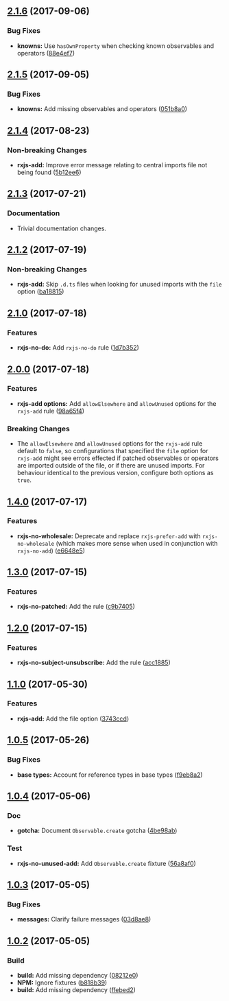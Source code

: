 <a name="2.1.6"></a>
## [2.1.6](https://github.com/cartant/rxjs-tslint-rules/compare/v2.1.5...v2.1.6) (2017-09-06)

### Bug Fixes

* **knowns:** Use `hasOwnProperty` when checking known observables and operators ([88e4ef7](https://github.com/cartant/rxjs-tslint-rules/commit/88e4ef7))

<a name="2.1.5"></a>
## [2.1.5](https://github.com/cartant/rxjs-tslint-rules/compare/v2.1.4...v2.1.5) (2017-09-05)

### Bug Fixes

* **knowns:** Add missing observables and operators ([051b8a0](https://github.com/cartant/rxjs-tslint-rules/commit/051b8a0))

<a name="2.1.4"></a>
## [2.1.4](https://github.com/cartant/rxjs-tslint-rules/compare/v2.1.3...v2.1.4) (2017-08-23)

### Non-breaking Changes

* **rxjs-add:** Improve error message relating to central imports file not being found ([5b12ee6](https://github.com/cartant/rxjs-tslint-rules/commit/5b12ee6))

<a name="2.1.3"></a>
## [2.1.3](https://github.com/cartant/rxjs-tslint-rules/compare/v2.1.2...v2.1.3) (2017-07-21)

### Documentation

* Trivial documentation changes.

<a name="2.1.2"></a>
## [2.1.2](https://github.com/cartant/rxjs-tslint-rules/compare/v2.1.0...v2.1.2) (2017-07-19)

### Non-breaking Changes

* **rxjs-add:** Skip `.d.ts` files when looking for unused imports with the `file` option ([ba18815](https://github.com/cartant/rxjs-tslint-rules/commit/ba18815))

<a name="2.1.0"></a>
## [2.1.0](https://github.com/cartant/rxjs-tslint-rules/compare/v2.0.0...v2.1.0) (2017-07-18)

### Features

* **rxjs-no-do:** Add `rxjs-no-do` rule ([1d7b352](https://github.com/cartant/rxjs-tslint-rules/commit/1d7b352))

<a name="2.0.0"></a>
## [2.0.0](https://github.com/cartant/rxjs-tslint-rules/compare/v1.4.0...v2.0.0) (2017-07-18)

### Features

* **rxjs-add options:** Add `allowElsewhere` and `allowUnused` options for the `rxjs-add` rule ([98a65f4](https://github.com/cartant/rxjs-tslint-rules/commit/98a65f4))

### Breaking Changes

* The `allowElsewhere` and `allowUnused` options for the `rxjs-add` rule default to `false`, so configurations that specified the `file` option for `rxjs-add` might see errors effected if patched observables or operators are imported outside of the file, or if there are unused imports. For behaviour identical to the previous version, configure both options as `true`.

<a name="1.4.0"></a>
## [1.4.0](https://github.com/cartant/rxjs-tslint-rules/compare/v1.3.0...v1.4.0) (2017-07-17)

### Features

* **rxjs-no-wholesale:** Deprecate and replace `rxjs-prefer-add` with `rxjs-no-wholesale` (which makes more sense when used in conjunction with `rxjs-no-add`) ([e6648e5](https://github.com/cartant/rxjs-tslint-rules/commit/e6648e5))

<a name="1.3.0"></a>
## [1.3.0](https://github.com/cartant/rxjs-tslint-rules/compare/v1.2.0...v1.3.0) (2017-07-15)

### Features

* **rxjs-no-patched:** Add the rule ([c9b7405](https://github.com/cartant/rxjs-tslint-rules/commit/c9b7405))

<a name="1.2.0"></a>
## [1.2.0](https://github.com/cartant/rxjs-tslint-rules/compare/v1.1.0...v1.2.0) (2017-07-15)

### Features

* **rxjs-no-subject-unsubscribe:** Add the rule ([acc1885](https://github.com/cartant/rxjs-tslint-rules/commit/acc1885))

<a name="1.1.0"></a>
## [1.1.0](https://github.com/cartant/rxjs-tslint-rules/compare/v1.0.5...v1.1.0) (2017-05-30)

### Features

* **rxjs-add:** Add the file option ([3743ccd](https://github.com/cartant/rxjs-tslint-rules/commit/3743ccd))

<a name="1.0.5"></a>
## [1.0.5](https://github.com/cartant/rxjs-tslint-rules/compare/v1.0.4...v1.0.5) (2017-05-26)

### Bug Fixes

* **base types:** Account for reference types in base types ([f9eb8a2](https://github.com/cartant/rxjs-tslint-rules/commit/f9eb8a2))

<a name="1.0.4"></a>
## [1.0.4](https://github.com/cartant/rxjs-tslint-rules/compare/v1.0.3...v1.0.4) (2017-05-06)

### Doc

* **gotcha:** Document `Observable.create` gotcha ([4be98ab](https://github.com/cartant/rxjs-tslint-rules/commit/4be98ab))

### Test

* **rxjs-no-unused-add:** Add `Observable.create` fixture ([56a8af0](https://github.com/cartant/rxjs-tslint-rules/commit/56a8af0))

<a name="1.0.3"></a>
## [1.0.3](https://github.com/cartant/rxjs-tslint-rules/compare/v1.0.2...v1.0.3) (2017-05-05)

### Bug Fixes

* **messages:** Clarify failure messages ([03d8ae8](https://github.com/cartant/rxjs-tslint-rules/commit/03d8ae8))

<a name="1.0.2"></a>
## [1.0.2](https://github.com/cartant/rxjs-tslint-rules/compare/v1.0.0...v1.0.2) (2017-05-05)

### Build

* **build:** Add missing dependency ([08212e0](https://github.com/cartant/rxjs-tslint-rules/commit/08212e0))
* **NPM:** Ignore fixtures ([b818b39](https://github.com/cartant/rxjs-tslint-rules/commit/b818b39))
* **build:** Add missing dependency ([ffebed2](https://github.com/cartant/rxjs-tslint-rules/commit/ffebed2))